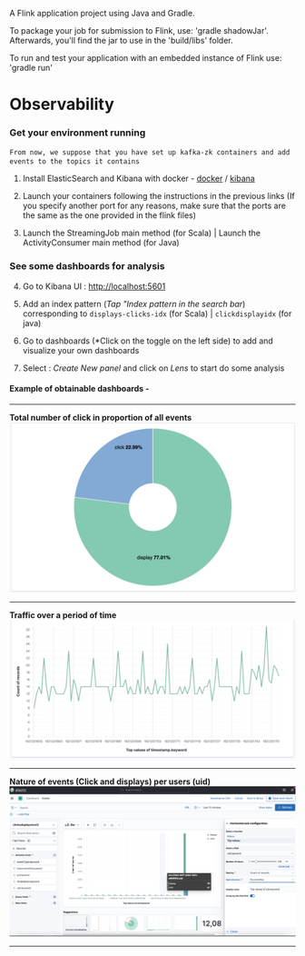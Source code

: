 A Flink application project using Java and Gradle.

To package your job for submission to Flink, use: 'gradle shadowJar'. Afterwards, you'll find the
jar to use in the 'build/libs' folder.

To run and test your application with an embedded instance of Flink use: 'gradle run'

# Observability

### Get your environment running 

    From now, we suppose that you have set up kafka-zk containers and add events to the topics it contains

1. Install ElasticSearch and Kibana with docker - [docker](https://www.elastic.co/guide/en/elasticsearch/reference/current/docker.html) / [kibana](https://www.elastic.co/guide/en/kibana/current/docker.html) 

2. Launch your containers following the instructions in the previous links (If you specify another port for any reasons, make sure that the ports are the same as the one provided in the flink files)

3. Launch the StreamingJob main method (for Scala) | Launch the ActivityConsumer main method (for Java)

### See some dashboards for analysis

4. Go to Kibana UI : [http://localhost:5601](http://localhost:5601)

5. Add an index pattern (*Tap "Index pattern in the search bar*) corresponding to `displays-clicks-idx` (for Scala) | `clickdisplayidx` (for java)

6. Go to dashboards (*Click on the toggle on the left side) to add and visualize your own dashboards 
7. Select : *Create New panel* and click on *Lens* to start do some analysis

#### Example of obtainable dashboards - 
---

**Total number of click in proportion of all events**
![alt text](./data/CTR.png)

---
**Traffic over a period of time**
![alt text](./data/Traffic.png)

---
**Nature of events (Click and displays) per users (uid)**
![alt text](./data/CTRUser.png)

---

